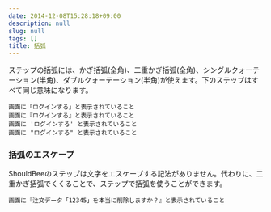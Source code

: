 ```yaml
---
date: 2014-12-08T15:28:18+09:00
description: null
slug: null
tags: []
title: 括弧
---
```


ステップの括弧には、かぎ括弧(全角)、二重かぎ括弧(全角)、シングルクォーテーション(半角)、ダブルクォーテーション(半角)が使えます。下のステップはすべて同じ意味になります。

```
画面に「ログインする」と表示されていること
画面に『ログインする』と表示されていること
画面に 'ログインする' と表示されていること
画面に "ログインする" と表示されていること
```

### 括弧のエスケープ

ShouldBeeのステップは文字をエスケープする記法がありません。代わりに、二重かぎ括弧でくくることで、ステップで括弧を使うことができます。

```
画面に『注文データ「12345」を本当に削除しますか？』と表示されていること
```
